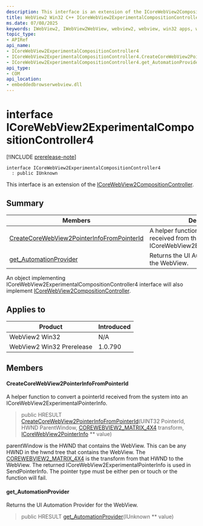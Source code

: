 ```yaml
---
description: This interface is an extension of the ICoreWebView2CompositionController.
title: WebView2 Win32 C++ ICoreWebView2ExperimentalCompositionController4
ms.date: 07/08/2025
keywords: IWebView2, IWebView2WebView, webview2, webview, win32 apps, win32, edge, ICoreWebView2, ICoreWebView2Controller, browser control, edge html, ICoreWebView2ExperimentalCompositionController4
topic_type: 
- APIRef
api_name:
- ICoreWebView2ExperimentalCompositionController4
- ICoreWebView2ExperimentalCompositionController4.CreateCoreWebView2PointerInfoFromPointerId
- ICoreWebView2ExperimentalCompositionController4.get_AutomationProvider
api_type:
- COM
api_location:
- embeddedbrowserwebview.dll
---
```


# interface ICoreWebView2ExperimentalCompositionController4

[!INCLUDE [prerelease-note](../includes/prerelease-note.md)]

```
interface ICoreWebView2ExperimentalCompositionController4
  : public IUnknown
```

This interface is an extension of the [ICoreWebView2CompositionController](icorewebview2compositioncontroller.md#icorewebview2compositioncontroller).

## Summary

 Members                        | Descriptions
--------------------------------|---------------------------------------------
[CreateCoreWebView2PointerInfoFromPointerId](#createcorewebview2pointerinfofrompointerid) | A helper function to convert a pointerId received from the system into an ICoreWebView2ExperimentalPointerInfo.
[get_AutomationProvider](#get_automationprovider) | Returns the UI Automation Provider for the WebView.

An object implementing ICoreWebView2ExperimentalCompositionController4 interface will also implement [ICoreWebView2CompositionController](icorewebview2compositioncontroller.md#icorewebview2compositioncontroller).

## Applies to

Product                         | Introduced
--------------------------------|---------------------------------------------
WebView2 Win32            |    N/A
WebView2 Win32 Prerelease |    1.0.790

## Members

#### CreateCoreWebView2PointerInfoFromPointerId

A helper function to convert a pointerId received from the system into an ICoreWebView2ExperimentalPointerInfo.

> public HRESULT [CreateCoreWebView2PointerInfoFromPointerId](#createcorewebview2pointerinfofrompointerid)(UINT32 PointerId, HWND ParentWindow, [COREWEBVIEW2_MATRIX_4X4](corewebview2_matrix_4x4.md#corewebview2_matrix_4x4) transform, [ICoreWebView2PointerInfo](icorewebview2pointerinfo.md#icorewebview2pointerinfo) ** value)

parentWindow is the HWND that contains the WebView. This can be any HWND in the hwnd tree that contains the WebView. The [COREWEBVIEW2_MATRIX_4X4](corewebview2_matrix_4x4.md#corewebview2_matrix_4x4) is the transform from that HWND to the WebView. The returned ICoreWebView2ExperimentalPointerInfo is used in SendPointerInfo. The pointer type must be either pen or touch or the function will fail.

#### get_AutomationProvider

Returns the UI Automation Provider for the WebView.

> public HRESULT [get_AutomationProvider](#get_automationprovider)(IUnknown ** value)

